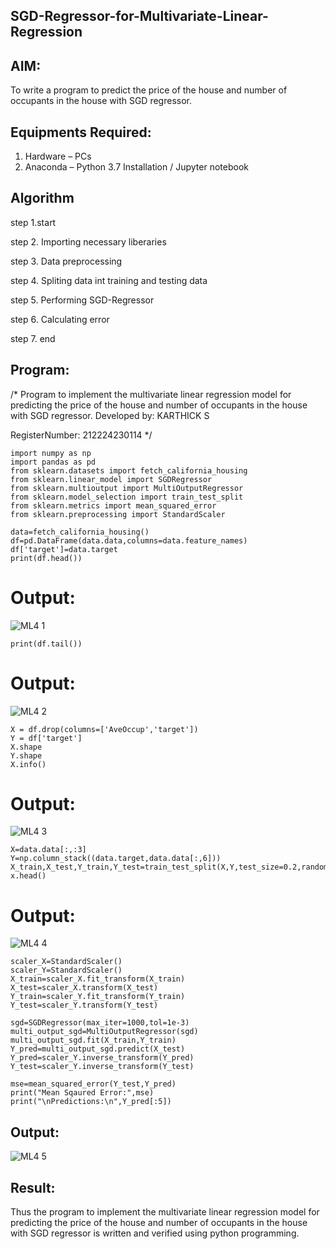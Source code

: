 ## SGD-Regressor-for-Multivariate-Linear-Regression
## AIM:
To write a program to predict the price of the house and number of occupants in the house with SGD regressor.

## Equipments Required:
1. Hardware – PCs
2. Anaconda – Python 3.7 Installation / Jupyter notebook

## Algorithm
step 1.start

step 2. Importing necessary liberaries

step 3. Data preprocessing

step 4. Spliting data int training and testing data

step 5. Performing SGD-Regressor

step 6. Calculating error

step 7. end

## Program:

/*
Program to implement the multivariate linear regression model for predicting the price of the house and number of occupants in the house with SGD regressor.
Developed by: KARTHICK S

RegisterNumber: 212224230114
*/

```
import numpy as np
import pandas as pd
from sklearn.datasets import fetch_california_housing
from sklearn.linear_model import SGDRegressor
from sklearn.multioutput import MultiOutputRegressor
from sklearn.model_selection import train_test_split
from sklearn.metrics import mean_squared_error
from sklearn.preprocessing import StandardScaler

data=fetch_california_housing()
df=pd.DataFrame(data.data,columns=data.feature_names)
df['target']=data.target
print(df.head())
```

# Output:
![ML4 1](https://github.com/user-attachments/assets/7c51ca8c-c5ec-4e5d-a3c5-dd9c6fba6897)
```
print(df.tail())
```
# Output:
![ML4 2](https://github.com/user-attachments/assets/ea6118ef-a915-45f9-b2e2-067eee05d700)
```
X = df.drop(columns=['AveOccup','target'])
Y = df['target']
X.shape
Y.shape
X.info()
```
# Output:
![ML4 3](https://github.com/user-attachments/assets/fa7150f4-cd78-4b1b-987a-6df252c8c136)

```
X=data.data[:,:3]
Y=np.column_stack((data.target,data.data[:,6]))
X_train,X_test,Y_train,Y_test=train_test_split(X,Y,test_size=0.2,random_state=42)
x.head()
```
# Output:
![ML4 4](https://github.com/user-attachments/assets/56f59346-a50f-4f8c-bc24-dea4059c8a03)

```
scaler_X=StandardScaler()
scaler_Y=StandardScaler()
X_train=scaler_X.fit_transform(X_train)
X_test=scaler_X.transform(X_test)
Y_train=scaler_Y.fit_transform(Y_train)
Y_test=scaler_Y.transform(Y_test)

sgd=SGDRegressor(max_iter=1000,tol=1e-3)
multi_output_sgd=MultiOutputRegressor(sgd)
multi_output_sgd.fit(X_train,Y_train)
Y_pred=multi_output_sgd.predict(X_test)
Y_pred=scaler_Y.inverse_transform(Y_pred)
Y_test=scaler_Y.inverse_transform(Y_test)

mse=mean_squared_error(Y_test,Y_pred)
print("Mean Sqaured Error:",mse)
print("\nPredictions:\n",Y_pred[:5])
```
## Output:
![ML4 5](https://github.com/user-attachments/assets/26d1403a-22dc-4285-8138-666fbd6d5c7a)

## Result:
Thus the program to implement the multivariate linear regression model for predicting the price of the house and number of occupants in the house with SGD regressor is written and verified using python programming.
